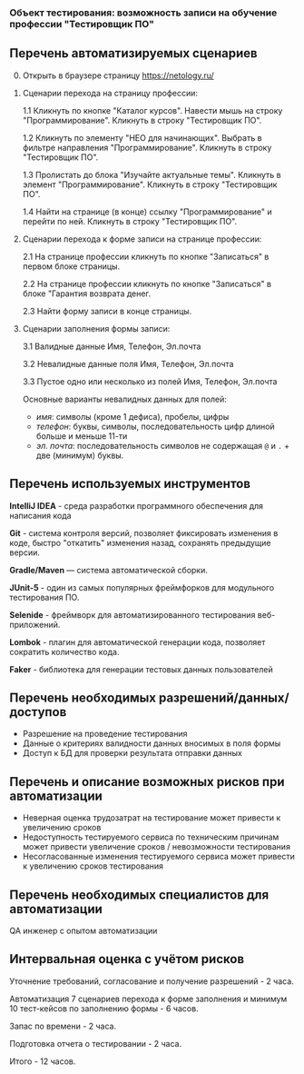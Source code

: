 ### **Объект тестирования:** возможность записи на обучение профессии "Тестировщик ПО"

## Перечень автоматизируемых сценариев
0. Открыть в браузере страницу https://netology.ru/

1. Сценарии перехода на страницу профессии:

    1.1 Кликнуть по кнопке "Каталог курсов". Навести мышь на строку "Программирование". Кликнуть в строку "Тестировщик ПО".

    1.2 Кликнуть по элементу "НЕО для начинающих". Выбрать в фильтре направления "Программирование". Кликнуть в строку "Тестировщик ПО".
    
    1.3 Пролистать до блока "Изучайте актуальные темы". Кликнуть в элемент "Программирование". Кликнуть в строку "Тестировщик ПО".
    
    1.4 Найти на странице (в конце) ссылку "Программирование" и перейти по ней. Кликнуть в строку "Тестировщик ПО".

2. Сценарии перехода к форме записи на странице профессии:
  
    2.1 На странице профессии кликнуть по кнопке "Записаться" в первом блоке страницы.
  
    2.2 На странице профессии кликнуть по кнопке "Записаться" в блоке "Гарантия возврата денег.
    
    2.3 Найти форму записи в конце страницы. 

3. Сценарии заполнения формы записи:
  
    3.1 Валидные данные Имя, Телефон, Эл.почта
    
    3.2 Невалидные данные поля Имя, Телефон, Эл.почта
    
    3.3 Пустое одно или несколько из полей Имя, Телефон, Эл.почта

    Основные варианты невалидных данных для полей:
    
    - *имя*: символы (кроме 1 дефиса), пробелы, цифры
    - *телефон*: буквы, символы, последовательность цифр длиной больше и меньше 11-ти  
    - *эл. почта*: последовательность символов не содержащая `@` и `.` + две (минимум) буквы. 

## Перечень используемых инструментов

**IntelliJ IDEA** - среда разработки программного обеспечения для написания кода

**Git** - система контроля версий, позволяет фиксировать изменения в коде, быстро "откатить" изменения назад, сохранять предыдущие версии.

**Gradle/Maven** — система автоматической сборки.

**JUnit-5** - один из самых популярных фреймфорков для модульного тестирования ПО.

**Selenide** - фреймворк для автоматизированного тестирования веб-приложений.

**Lombok** - плагин для автоматической генерации кода, позволяет сократить количество кода.

**Faker** - библиотека для генерации тестовых данных пользователей

## Перечень необходимых разрешений/данных/доступов
* Разрешение на проведение тестирования
* Данные о критериях валидности данных вносимых в поля формы
* Доступ к БД для проверки результата отправки данных

## Перечень и описание возможных рисков при автоматизации
- Неверная оценка трудозатрат на тестирование может привести к увеличению сроков
- Недоступность тестируемого сервиса по техническим причинам может привести увеличение сроков / невозможности тестирования
- Несогласованные изменения тестируемого сервиса может привести к увеличению сроков тестирования

## Перечень необходимых специалистов для автоматизации
QA инженер с опытом автоматизации 

## Интервальная оценка с учётом рисков
Уточнение требований, cогласование и получение разрешений - 2 часа.

Автоматизация 7 сценариев перехода к форме заполнения и минимум 10 тест-кейсов по заполнению формы - 6 часов.

Запас по времени - 2 часа.

Подготовка отчета о тестировании - 2 часа.

Итого - 12 часов.
